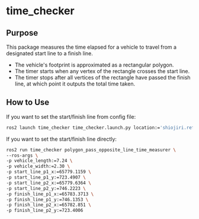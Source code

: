 # time_checker

## Purpose

This package measures the time elapsed for a vehicle to travel from a designated start line to a finish line.

- The vehicle's footprint is approximated as a rectangular polygon.
- The timer starts when any vertex of the rectangle crosses the start line.
- The timer stops after all vertices of the rectangle have passed the finish line, at which point it outputs the total time taken.

## How to Use

If you want to set the start/finish line from config file:

```sh
ros2 launch time_checker time_checker.launch.py location:='shiojiri.reference_intersection'
```

If you want to set the start/finish line directly: 

```sh
ros2 run time_checker polygon_pass_opposite_line_time_measurer \
--ros-args \
-p vehicle_length:=7.24 \
-p vehicle_width:=2.30 \
-p start_line_p1_x:=65779.1159 \
-p start_line_p1_y:=723.4907 \
-p start_line_p2_x:=65779.6364 \
-p start_line_p2_y:=746.2223 \
-p finish_line_p1_x:=65783.3713 \
-p finish_line_p1_y:=746.1353 \
-p finish_line_p2_x:=65782.851 \
-p finish_line_p2_y:=723.4006
```